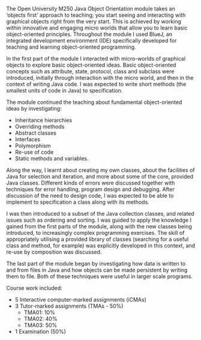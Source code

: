 The Open University M250 Java Object Orientation module takes an ‘objects first’ approach to teaching; you start seeing and interacting with graphical objects right from the very start. This is achieved by working within innovative and engaging micro worlds that allow you to learn basic object-oriented principles. Throughout the module I used BlueJ, an integrated development environment (IDE) specifically developed for teaching and learning object-oriented programming. 

In the first part of the module I interacted with micro-worlds of graphical objects to explore basic object-oriented ideas. Basic object-oriented concepts such as attribute, state, protocol, class and subclass were introduced, initially through interaction with the micro world, and then in the context of writing Java code. I was expected to write short methods (the smallest units of code in Java) to specification.

The module continued the teaching about fundamental object-oriented ideas by investigating:

- Inheritance hierarchies
- Overriding methods
- Abstract classes
- Interfaces
- Polymorphism
- Re-use of code
- Static methods and variables.

Along the way, I learnt about creating my own classes, about the facilities of Java for selection and iteration, and more about some of the core, provided Java classes. Different kinds of errors were discussed together with techniques for error handling, program design and debugging. After discussion of the need to design code, I was expected to be able to implement to specification a class along with its methods.

I was then introduced to a subset of the Java collection classes, and related issues such as ordering and sorting. I was guided to apply the knowledge I gained from the first parts of the module, along with the new classes being introduced, to increasingly complex programming exercises. The skill of appropriately utilising a provided library of classes (searching for a useful class and method, for example) was explicitly developed in this context, and re-use by composition was discussed.

The last part of the module began by investigating how data is written to and from files in Java and how objects can be made persistent by writing them to file. Both of these techniques were useful in larger scale programs.

Course work included:
- 5 Interactive computer-marked assignments (iCMAs)
- 3 Tutor-marked assignments (TMAs - 50%)
  - TMA01: 10%
  - TMA02: 40%
  - TMA03: 50%
- 1 Examination (50%)


